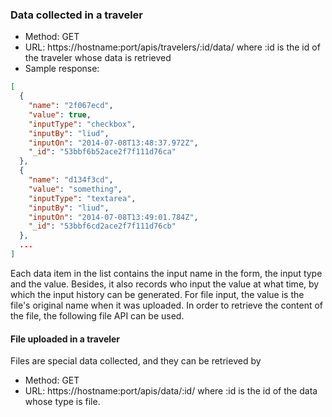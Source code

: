 ### Data collected in a traveler

- Method: GET
- URL: https://hostname:port/apis/travelers/:id/data/
  where :id is the id of the traveler whose data is retrieved
- Sample response:

```json
[
  {
    "name": "2f067ecd",
    "value": true,
    "inputType": "checkbox",
    "inputBy": "liud",
    "inputOn": "2014-07-08T13:48:37.972Z",
    "_id": "53bbf6b52ace2f7f111d76ca"
  },
  {
    "name": "d134f3cd",
    "value": "something",
    "inputType": "textarea",
    "inputBy": "liud",
    "inputOn": "2014-07-08T13:49:01.784Z",
    "_id": "53bbf6cd2ace2f7f111d76cb"
  },
  ...
]
```

Each data item in the list contains the input name in the form, the input type and the value. Besides, it also records who input the value at what time, by which the input history can be generated. For file input, the value is the file's original name when it was uploaded. In order to retrieve the content of the file, the following file API can be used.

#### File uploaded in a traveler

Files are special data collected, and they can be retrieved by

- Method: GET
- URL: https://hostname:port/apis/data/:id/
  where :id is the id of the data whose type is file.
